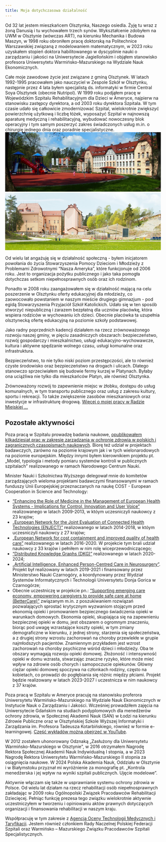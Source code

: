 ```yaml
---
title: Moja dotychczasowa działalność
---
```


Od 32 lat jestem mieszkańcem Olsztynka, Naszego osiedla. Żyję tu wraz z żoną Danusią i tu wychowałem trzech synów. Wykształcenie zdobyłem na UWM w Olsztynie (wówczas ART), na kierunku Mechanika i Budowa Maszyn, w 1998 roku obroniłem pracę doktorską na Politechnice Warszawskiej związaną z modelowaniem matematycznym, w 2023 roku uzyskałem stopień doktora habilitowanego w dyscyplinie nauki o zarządzaniu i jakości na Uniwersytecie Jagiellońskim i objąłem stanowisko profesora Uniwersytetu Warmińsko-Mazurskiego na Wydziale Nauk Ekonomicznych.

Całe moje zawodowe życie jest związane z gminą Olsztynek. W latach 1992-1995 pracowałem jako nauczyciel w Zespole Szkół w Olsztynku, następnie przez 4 lata byłem specjalistą ds. informatyki w firmie Central Soya Olsztynek (obecnie Nutripol). W 1999 roku podjąłem pracę w Wojewódzkim Szpitalu Rehabilitacyjnym dla Dzieci w Ameryce, najpierw na stanowisku zastępcy dyrektora, a od 2003 roku dyrektora Szpitala. W tym czasie udało się całkowicie zmodernizować Szpital, wielokrotnie zwiększyć powierzchnię użytkową i liczbę łóżek, wyposażyć Szpital w najnowszą aparaturę medyczną i rehabilitacyjną, wybudować nowoczesny blok operacyjny i tym samym poszerzyć zakres świadczonych usług m.in. o chirurgię jednego dnia oraz poradnie specjalistyczne.
![Szpital Front](/assets/images/Szpital_front.jpg)
![Szpital Front](/assets/images/Szpital_bok.jpg)

Od wielu lat angażuję się w działalność społeczną - byłem inicjatorem powołania do życia Stowarzyszenia Pomocy Dzieciom i Młodzieży z Problemami Zdrowotnymi “Nasza Ameryka”, które funkcjonuje od 2006 roku. Jest to organizacja pożytku publicznego i jako taka pomogła dotychczas setkom niepełnosprawnych osób oraz ich rodzinom.

Ponadto w 2008 roku zaangażowałem się w działalność  mającą na celu  poszerzenie w Olsztynku oferty edukacyjnej dla młodzieży, co zaowocowało  powstaniem w naszym mieście drugiego gimnazjum - pod egidą Stowarzyszenia Przyjaciół Szkół Katolickich. Udało się w ten sposób stworzyć niepubliczną i zarazem bezpłatną dla uczniów placówkę, która wspiera rodziców w wychowaniu ich dzieci. Obecnie placówka ta uzupełnia olsztynecką ofertę edukacyjną na poziomie szkoły podstawowej.

Jako radny poprzednich kadencji działałem na rzecz zrównoważonego rozwoju naszej gminy, w pięciu zasadniczych obszarach: bezpieczeństwo, rozwój gospodarczy i mieszkalnictwo, usługi edukacyjno-wychowawcze, kultura i aktywne spędzanie wolnego czasu, usługi komunalne oraz infrastruktura.

Bezpieczeństwo, to nie tylko niski poziom przestępczości, ale to również czyste środowisko oraz bezpieczeństwo na drogach i ulicach. Dlatego stanowczo sprzeciwiałem się budowie fermy kurzej w Platynach. Byłaby ona uciążliwa nie tylko dla mieszkańców Platyn, ale również Olsztynka.

Zrównoważony rozwój to zapewnienie miejsc w żłobku, dostępu do usług komunalnych, w tym transportu publicznego oraz usług z zakresu kultury, sportu i rekreacji. To także zwiększenie zasobów mieszkaniowych oraz inwestycje w infrastrukturę drogową. [Więcej o mojej pracy w Radzie Miejskiej ...](/obietnicez2014.md)

## Pozostałe aktywności
Poza pracą w Szpitalu prowadzę badania naukowe, [opublikowałem kilkadziesiąt prac w zakresie zarządzania w ochronie zdrowia w polskich i zagranicznych czasopismach naukowych](https://ameryka.academia.edu/RomanLewandowski). Biorę też udział w projektach badawczych, zarówno na poziomie krajowym jak i w tych wielonarodowych na poziomie europejskim. Między innymi byłem kierownikiem projektu pt. „Model, typologia i metody pomiaru systemów kontroli w publicznych szpitalach” realizowanego w ramach Narodowego Centrum Nauki.

Minister Nauki i Szkolnictwa Wyższego delegował mnie do komitetów zarządzających wieloma projektami badawczymi finansowanymi w ramach funduszy Unii Europejskiej przeznaczanych na naukę COST - European Cooperation in Science and Technology:
- [“Enhancing the Role of Medicine in the Management of European Health Systems - Implications for Control, Innovation and User Voice”](https://www.cost.eu/actions/IS0903/#tabs+Name:Management%20Structure) realizowanego w latach 2009-2013, w któym uczesniczyli naukowcy z 23 krajów;
- [„European Network for the Joint Evaluation of Connected Health Technologies (ENJECT)”](https://www.cost.eu/actions/TD1405/#tabs+Name:Management%20Structure) realizowanego w latach 2014-2018, w któym uczesniczyli naukowcy z 27 krajów;
- [„European Network for cost containment and improved quality of health care”](https://www.cost.eu/actions/CA15222/#tabs+Name:Management%20Structure) realizowanego w latach 2016-2020. W projekcie tym brali udział naukowcy z 33 krajów i pełniłem w nim rolę wiceprzewodniczącego;
- [“Distributed Knowledge Graphs (DKG)”](https://www.cost.eu/actions/CA19134/#tabs+Name:Management%20Committee) realizowanego w latach 2020-2024;
- [„Artificial Intelligence, Enhanced Person-Centred Care in Neurosurgery”](https://www.facebook.com/profile.php?id=100068676866653). Projekt był realizowany w latach 2019-2021 i finansowany przez Ministerstwo Nauki Czarnogóry, a koordynowany przez Wydział Systemów Informatycznych i Technologii Universytetu Donja Gorica w Czarnogórze;
- Obecnie uczestniczę w projekcie pn.: [“Supporting emerging care economy, empowering caregivers to provide safe care at home (BetterCare)”](https://www.cost.eu/actions/CA22152/#tabs+Name:Management%20Committee) związanym m.in. z poszukiwaniem rozwiązań pozwalających sprostać krytycznym wyzwaniom stojącym przed ekonomią opieki i promowaniem bezpiecznego świadczenia opieki w warunkach domowych. Ekonomia opieki, skupiająca się na zapewnieniu bezpiecznej opieki w domu, jest obszarem o ogromnym znaczeniu, biorąc pod uwagę wzrastające koszty opieki, w tym zmiany demograficzne w kierunku, z jednej strony, starzenia się społeczeństwa, a z drugiej strony wzrostu zachorowań na choroby przewlekłe w grupie najmłodszych pacjentów. Znamiennym przykładem jest wzrost zachorowań na choroby psychiczne wśród dzieci i młodzieży. Oba te obszary wymagają rozwoju opieki domowej. Złożoność i intensywność opieki w domu wzrasta, stwarzając znaczne ryzyko, które może mieć wpływ na zdrowie osób chorych i samopoczucie opiekunów. Główny ciężar opieki domowej spoczywa na członkach rodziny, często na kobietach, co prowadzi do pogłębiania się różnic między płciami. Projekt będzie realizowany w latach 2023-2027 i uczestnicza w nim naukowcy z 37 krajów.

Poza pracą w Szpitalu w Ameryce pracuję na stanowisku proferora Uniwersytetu Warmińsko-Mazurskiego na Wydziale Nauk Ekonomicznych w Instytucie Nauk o Zarządzaniu i Jakości. Wcześniej prowadziłem zajęcia na Uniwersytecie Gdańskim na studiach podyplomowych dla menedżerów ochrony zdrowia, w Społecznej Akademii Nauk (SAN) w Łodzi na kierunku Zdrowie Publiczne oraz w Olsztyńskiej Szkole Wyższej Informatyki i Zarządzania im. Profesora Tadeusza Kotarbińskiego, również w formie e-learningowej. [Część wykładów można obejrzeć w YouTube](https://www.youtube.com/user/romanlewandowski/videos).

W 2012 zostałem uhonorowany Odznaką „Zasłużony dla Uniwersytetu Warmińsko-Mazurskiego w Olsztynie", w 2016 otrzymałem Nagrodę Rektora Społecznej Akademii Nauk Indywidualną I stopnia, a w 2023 Nagrodę Rektora Uniwersytetu Warmińsko-Mazurskiego II stopnia za osiągnięcia naukowe. W 2024 Polska Akademia Nauk, Oddziału w Olsztynie i w Białymstoku przyznał mi wyróżnienie za monografię pt. „Kontrola menedżerska i jej wpływ na wyniki szpitali publicznych. Ujęcie modelowe”.

Aktywnie włączam się także w usprawnianie systemu ochrony zdrowia w Polsce. Od wielu lat działam na rzecz rehabilitacji osób niepełnosprawnych zakładając w 2009 roku Ogólnopolski Związek Pracodawców Rehabilitacji Dziecięcej. Pełniąc funkcję prezesa tego związku wielokrotnie aktywnie uczestniczyłem w tworzeniu i opiniowaniu aktów prawnych dotyczących organizacji i finansowania rehabilitacji w naszym kraju.

Współpracuję w tym zakresie z [Agencją Oceny Technologii Medycznych i Taryfikacji](http://www.aotm.gov.pl/www/). Jestem również członkiem Rady Naczelnej Polskiej Federacji Szpitali oraz Warmińsko – Mazurskiego Związku Pracodawców  Szpitali  Specjalistycznych.
